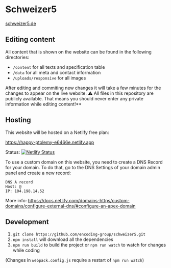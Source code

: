 # Schweizer5

[schweizer5.de](https://schweizer5.de/)

## Editing content

All content that is shown on the website can be found in the following directories:
- `/content` for all texts and specification table
- `/data` for all meta and contact information
- `/uploads/responsive` for all images

After editing and commiting new changes it will take a few minutes for the changes to appear on the live website.
:warning: All files in this repository are publicly available. That means you should never enter any private information while editing content!**

## Hosting

This website will be hosted on a Netlify free plan:

https://happy-ptolemy-e6466e.netlify.app

Status: [![Netlify Status](https://api.netlify.com/api/v1/badges/346ab156-e921-4b28-af98-e2a0ce2c2c61/deploy-status)](https://app.netlify.com/sites/happy-ptolemy-e6466e/deploys)

To use a custom domain on this website, you need to create a DNS Record for your domain. To do that, go to the DNS Settings of your domain admin panel and create a new record:

```
DNS A record
Host: @
IP: 104.198.14.52
```

More info: https://docs.netlify.com/domains-https/custom-domains/configure-external-dns/#configure-an-apex-domain

## Development

1. `git clone https://github.com/encoding-group/schweizer5.git`
2. `npm install` will download all the dependencies
3. `npm run build` to build the project or `npm run watch` to watch for changes while coding

(Changes in `webpack.config.js` require a restart of `npm run watch`)
